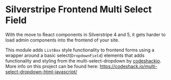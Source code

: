 # Silverstripe Frontend Multi Select Field

With the move to React components in Silverstripe 4 and 5, it gets harder to load admin components into the frontend of your site.

This module adds `ListBox` style functionality to frontend forms using a wrapper around a basic select(`DropdownField`) elements that adds functionality and styling from the multi-select-dropdown by [codeshackio](https://github.com/codeshackio/multi-select-dropdown-js). More info on this project can be found here: https://codeshack.io/multi-select-dropdown-html-javascript/

